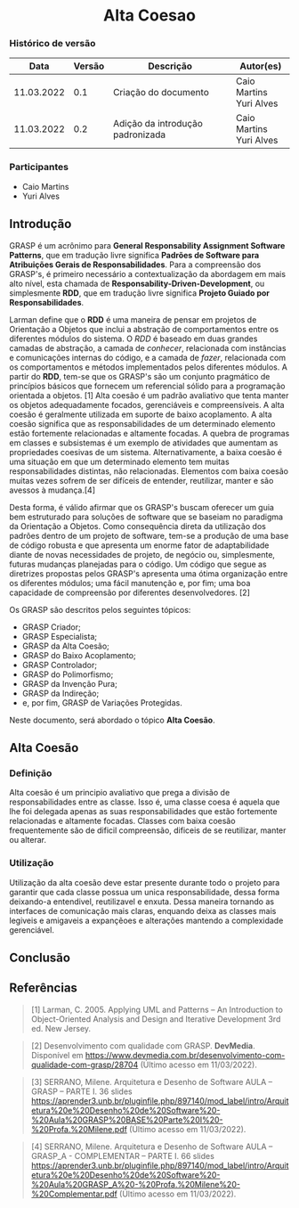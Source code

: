 # <center> Alta Coesao

### Histórico de versão<br>

| Data       | Versão | Descrição                        | Autor(es)                   |
| ---------- | ------ | -------------------------------- | --------------------------- |
| 11.03.2022 | 0.1    | Criação do documento             | Caio Martins <br>Yuri Alves |
| 11.03.2022 | 0.2    | Adição da introdução padronizada | Caio Martins <br>Yuri Alves |

### Participantes

-   Caio Martins
-   Yuri Alves

## Introdução

GRASP é um acrônimo para **General Responsability Assignment Software Patterns**, que em tradução livre significa **Padrões de Software para Atribuições Gerais de Responsabilidades**. Para a compreensão dos GRASP's, é primeiro necessário a contextualização da abordagem em mais alto nível, esta chamada de **Responsability-Driven-Development**, ou simplesmente **RDD**, que em tradução livre significa **Projeto Guiado por Responsabilidades**.

Larman define que o **RDD** é uma maneira de pensar em projetos de Orientação a Objetos que inclui a abstração de comportamentos entre os diferentes módulos do sistema. O _RDD_ é baseado em duas grandes camadas de abstração, a camada de _conhecer_, relacionada com instâncias e comunicações internas do código, e a camada de _fazer_, relacionada com os comportamentos e métodos implementados pelos diferentes módulos. A partir do **RDD**, tem-se que os GRASP's são um conjunto pragmático de princípios básicos que fornecem um referencial sólido para a programação orientada a objetos. [1]
Alta coesão é um padrão avaliativo que tenta manter os objetos adequadamente focados, gerenciáveis e compreensíveis. A alta coesão é geralmente utilizada em suporte de baixo acoplamento. A alta coesão significa que as responsabilidades de um determinado elemento estão fortemente relacionadas e altamente focadas. A quebra de programas em classes e subsistemas é um exemplo de atividades que aumentam as propriedades coesivas de um sistema. Alternativamente, a baixa coesão é uma situação em que um determinado elemento tem muitas responsabilidades distintas, não relacionadas. Elementos com baixa coesão muitas vezes sofrem de ser difíceis de entender, reutilizar, manter e são avessos à mudança.[4]

Desta forma, é válido afirmar que os GRASP's buscam oferecer um guia bem estruturado para soluções de software que se baseiam no paradigma da Orientação a Objetos. Como consequência direta da utilização dos padrões dentro de um projeto de software, tem-se a produção de uma base de código robusta e que apresenta um enorme fator de adaptabilidade diante de novas necessidades de projeto, de negócio ou, simplesmente, futuras mudanças planejadas para o código. Um código que segue as diretrizes propostas pelos GRASP's apresenta uma ótima organização entre os diferentes módulos; uma fácil manutenção e, por fim; uma boa capacidade de compreensão por diferentes desenvolvedores. [2]

Os GRASP são descritos pelos seguintes tópicos:

-   GRASP Criador;
-   GRASP Especialista;
-   GRASP da Alta Coesão;
-   GRASP do Baixo Acoplamento;
-   GRASP Controlador;
-   GRASP do Polimorfismo;
-   GRASP da Invenção Pura;
-   GRASP da Indireção;
-   e, por fim, GRASP de Variações Protegidas.

Neste documento, será abordado o tópico **Alta Coesão**.

## Alta Coesão

### Definição

Alta coesão é um principio avaliativo que prega a divisão de responsabilidades entre as classe. Isso é, uma classe coesa é aquela que lhe foi delegada apenas as suas responsabilidades que estão fortemente relacionadas e altamente focadas. Classes com baixa coesão frequentemente são de dificil compreensão, dificeis de se reutilizar, manter ou alterar.

### Utilização

Utilização da alta coesão deve estar presente durante todo o projeto para garantir que cada classe possua um unica responsabilidade, dessa forma deixando-a entendivel, reutilizavel e enxuta. Dessa maneira tornando as interfaces de comunicação mais claras, enquando deixa as classes mais legiveis e amigaveis a expançẽoes e alterações mantendo a complexidade gerenciável.

## Conclusão

## Referências

> [1] Larman, C. 2005. Applying UML and Patterns – An Introduction to Object-Oriented Analysis and Design and Iterative Development 3rd ed. New Jersey.

> [2] Desenvolvimento com qualidade com GRASP. **DevMedia**. Disponível em <https://www.devmedia.com.br/desenvolvimento-com-qualidade-com-grasp/28704> (Último acesso em 11/03/2022).

> [3] SERRANO, Milene. Arquitetura e Desenho de Software AULA – GRASP – PARTE I. 36 slides <https://aprender3.unb.br/pluginfile.php/897140/mod_label/intro/Arquitetura%20e%20Desenho%20de%20Software%20-%20Aula%20GRASP%20BASE%20Parte%20I%20-%20Profa.%20Milene.pdf> (Último acesso em 11/03/2022).

> [4] SERRANO, Milene. Arquitetura e Desenho de Software AULA – GRASP_A - COMPLEMENTAR – PARTE I. 66 slides <https://aprender3.unb.br/pluginfile.php/897140/mod_label/intro/Arquitetura%20e%20Desenho%20de%20Software%20-%20Aula%20GRASP_A%20-%20Profa.%20Milene%20-%20Complementar.pdf> (Último acesso em 11/03/2022).
